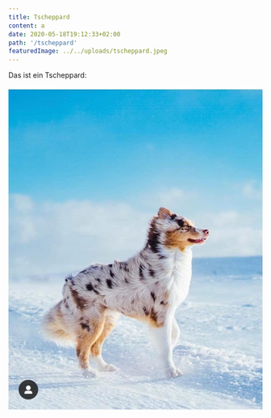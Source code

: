 ```yaml
---
title: Tscheppard
content: a
date: 2020-05-18T19:12:33+02:00
path: '/tscheppard'
featuredImage: ../../uploads/tscheppard.jpeg
---
```


Das ist ein Tscheppard:

![](../../uploads/tscheppard.jpeg)
